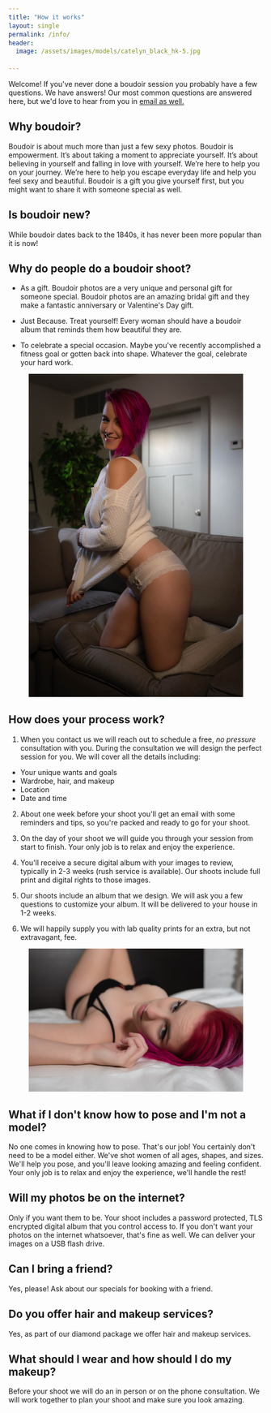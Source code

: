 ```yaml
---
title: "How it works"
layout: single
permalink: /info/
header:
  image: /assets/images/models/catelyn_black_hk-5.jpg
  
---
```


Welcome! If you've never done a boudoir session you probably have a few questions. We have answers! Our most common questions are answered here, but we'd love to hear from you in [email as well.](mailto:sales@mbphotography.net)


## Why boudoir?
Boudoir is about much more than just a few sexy photos. Boudoir is empowerment. It’s about taking a moment to appreciate yourself. It’s about believing in yourself and falling in love with yourself. We’re here to help you on your journey.  We’re here to help you escape everyday life and help you feel sexy and beautiful. Boudoir is a gift you give yourself first, but you might want to share it with someone special as well.

## Is boudoir new?
While boudoir dates back to the 1840s, it has never been more popular than it is now!

## Why do people do a boudoir shoot?
* As a gift. Boudoir photos are a very unique and personal gift for someone special. Boudoir photos are an amazing bridal gift and they make a fantastic anniversary or Valentine's Day gift.  

* Just Because. Treat yourself! Every woman should have a boudoir album that reminds them how beautiful they are.  

* To celebrate a special occasion. Maybe you've recently accomplished a fitness goal or gotten back into shape. Whatever the goal, celebrate your hard work.  

<figure class="full">
    <img src="/assets/images/models/cwlkfav.jpg">
</figure>

## How does your process work?
1. When you contact us we will reach out to schedule a free, *no pressure* consultation with you. During the consultation we will design the perfect session for you. We will cover all the details including:
* Your unique wants and goals
* Wardrobe, hair, and makeup
* Location
* Date and time

2. About one week before your shoot you'll get an email with some reminders and tips, so you're packed and ready to go for your shoot.

3. On the day of your shoot we will guide you through your session from start to finish. Your only job is to relax and enjoy the experience.

4. You'll receive a secure digital album with your images to review, typically in 2-3 weeks (rush service is available). Our shoots include full print and digital rights to those images.

5. Our shoots include an album that we design. We will ask you a few questions to customize your album.  It will be delivered to your house in 1-2 weeks.

6. We will happily supply you with lab quality prints for an extra, but not extravagant, fee.

<figure class="full">
    <img src="/assets/images/models/catelyn_black_hk-17.jpg">
</figure>

## What if I don't know how to pose and I'm not a model?
No one comes in knowing how to pose. That's our job! You certainly don't need to be a model either.  We've shot women of all ages, shapes, and sizes. We'll help you pose, and you'll leave looking amazing and feeling confident. Your only job is to relax and enjoy the experience, we'll handle the rest! 

## Will my photos be on the internet?
Only if you want them to be. Your shoot includes a password protected, TLS encrypted digital album that you control access to. If you don't want your photos on the internet whatsoever, that's fine as well.  We can deliver your images on a USB flash drive.

## Can I bring a friend?  
Yes, please! Ask about our specials for booking with a friend.

## Do you offer hair and makeup services?
Yes, as part of our diamond package we offer hair and makeup services.

## What should I wear and how should I do my makeup?
Before your shoot we will do an in person or on the phone consultation. We will work together to plan your shoot and make sure you look amazing.






